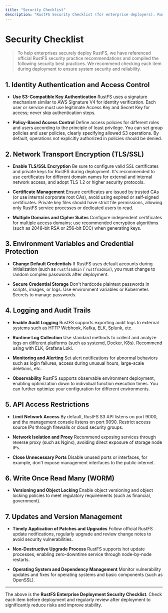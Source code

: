 ```yaml
---
title: "Security Checklist"
description: "RustFS Security Checklist (for enterprise deployers). RustFS is a high-performance distributed object storage software developed in Rust, released under the Apache 2.0 open source license."
---
```


# Security Checklist

> To help enterprises securely deploy RustFS, we have referenced official RustFS security practice recommendations and compiled the following security best practices. We recommend checking each item during deployment to ensure system security and reliability.

## 1. Identity Authentication and Access Control

- **Use S3-Compatible Key Authentication**
 RustFS uses a signature mechanism similar to AWS Signature V4 for identity verification. Each user or service must use legitimate Access Key and Secret Key for access; never skip authentication steps.

- **Policy-Based Access Control**
 Define access policies for different roles and users according to the principle of least privilege. You can set group policies and user policies, clearly specifying allowed S3 operations. By default, operations not explicitly authorized in policies should be denied.

## 2. Network Transport Encryption (TLS/SSL)

- **Enable TLS/SSL Encryption**
 Be sure to configure valid SSL certificates and private keys for RustFS during deployment. It's recommended to use certificates for different domain names for external and internal network access, and adopt TLS 1.2 or higher security protocols.

- **Certificate Management**
 Ensure certificates are issued by trusted CAs (or use internal corporate root CAs), avoid using expired or self-signed certificates. Private key files should have strict file permissions, allowing only RustFS service processes or dedicated users to read.

- **Multiple Domains and Cipher Suites**
 Configure independent certificates for multiple access domains; use recommended encryption algorithms (such as 2048-bit RSA or 256-bit ECC) when generating keys.

## 3. Environment Variables and Credential Protection

- **Change Default Credentials**
 If RustFS uses default accounts during initialization (such as `rustfsadmin` / `rustfsadmin`), you must change to random complex passwords after deployment.

- **Secure Credential Storage**
 Don't hardcode plaintext passwords in scripts, images, or logs. Use environment variables or Kubernetes Secrets to manage passwords.

## 4. Logging and Audit Trails

- **Enable Audit Logging**
 RustFS supports exporting audit logs to external systems such as HTTP Webhook, Kafka, ELK, Splunk, etc.

- **Runtime Log Collection**
 Use standard methods to collect and analyze logs on different platforms (such as systemd, Docker, K8s). Recommend using with ELK, Grafana Loki.

- **Monitoring and Alerting**
 Set alert notifications for abnormal behaviors such as login failures, access during unusual hours, large-scale deletions, etc.

- **Observability**
 RustFS supports observable environment deployment, enabling optimization down to individual function execution times. You can further optimize your configuration for different environments.

## 5. API Access Restrictions

- **Limit Network Access**
 By default, RustFS S3 API listens on port 9000, and the management console listens on port 9090. Restrict access source IPs through firewalls or cloud security groups.

- **Network Isolation and Proxy**
 Recommend exposing services through reverse proxy (such as Nginx), avoiding direct exposure of storage node IPs.

- **Close Unnecessary Ports**
 Disable unused ports or interfaces, for example, don't expose management interfaces to the public internet.

## 6. Write Once Read Many (WORM)

- **Versioning and Object Locking**
 Enable object versioning and object locking policies to meet regulatory requirements (such as financial, government).

## 7. Updates and Version Management

- **Timely Application of Patches and Upgrades**
 Follow official RustFS update notifications, regularly upgrade and review change notes to avoid security vulnerabilities.

- **Non-Destructive Upgrade Process**
 RustFS supports hot update processes, enabling zero-downtime service through node-by-node restarts.

- **Operating System and Dependency Management**
 Monitor vulnerability updates and fixes for operating systems and basic components (such as OpenSSL).

---

The above is the **RustFS Enterprise Deployment Security Checklist**. Check each item before deployment and regularly review after deployment to significantly reduce risks and improve stability.
